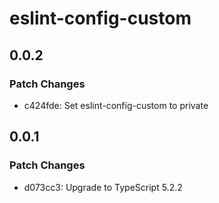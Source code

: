 # eslint-config-custom

## 0.0.2

### Patch Changes

- c424fde: Set eslint-config-custom to private

## 0.0.1

### Patch Changes

- d073cc3: Upgrade to TypeScript 5.2.2
